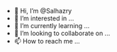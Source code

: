 - 👋 Hi, I’m @Salhazry
- 👀 I’m interested in ...
- 🌱 I’m currently learning ...
- 💞️ I’m looking to collaborate on ...
- 📫 How to reach me ...

<!---
Salhazry/Salhazry is a ✨ special ✨ repository because its `README.md` (this file) appears on your GitHub profile.
You can click the Preview link to take a look at your changes.
--->
